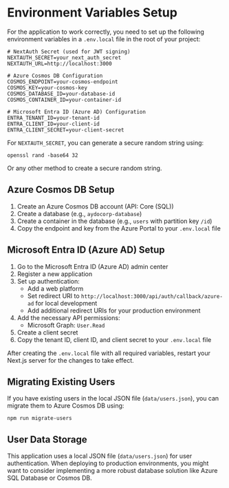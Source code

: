 # Environment Variables Setup

For the application to work correctly, you need to set up the following environment variables in a `.env.local` file in the root of your project:

```
# NextAuth Secret (used for JWT signing)
NEXTAUTH_SECRET=your_next_auth_secret
NEXTAUTH_URL=http://localhost:3000

# Azure Cosmos DB Configuration
COSMOS_ENDPOINT=your-cosmos-endpoint
COSMOS_KEY=your-cosmos-key
COSMOS_DATABASE_ID=your-database-id
COSMOS_CONTAINER_ID=your-container-id

# Microsoft Entra ID (Azure AD) Configuration
ENTRA_TENANT_ID=your-tenant-id
ENTRA_CLIENT_ID=your-client-id
ENTRA_CLIENT_SECRET=your-client-secret
```

For `NEXTAUTH_SECRET`, you can generate a secure random string using:
```
openssl rand -base64 32
```
Or any other method to create a secure random string.

## Azure Cosmos DB Setup

1. Create an Azure Cosmos DB account (API: Core (SQL))
2. Create a database (e.g., `aydocorp-database`)
3. Create a container in the database (e.g., `users` with partition key `/id`)
4. Copy the endpoint and key from the Azure Portal to your `.env.local` file

## Microsoft Entra ID (Azure AD) Setup

1. Go to the Microsoft Entra ID (Azure AD) admin center
2. Register a new application
3. Set up authentication:
   - Add a web platform
   - Set redirect URI to `http://localhost:3000/api/auth/callback/azure-ad` for local development
   - Add additional redirect URIs for your production environment
4. Add the necessary API permissions:
   - Microsoft Graph: `User.Read`
5. Create a client secret
6. Copy the tenant ID, client ID, and client secret to your `.env.local` file

After creating the `.env.local` file with all required variables, restart your Next.js server for the changes to take effect.

## Migrating Existing Users

If you have existing users in the local JSON file (`data/users.json`), you can migrate them to Azure Cosmos DB using:

```
npm run migrate-users
```

## User Data Storage

This application uses a local JSON file (`data/users.json`) for user authentication. When deploying to production environments, you might want to consider implementing a more robust database solution like Azure SQL Database or Cosmos DB. 